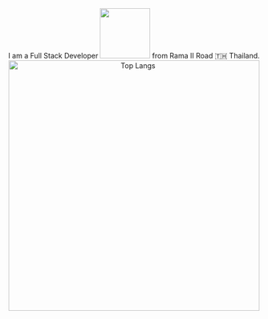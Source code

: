 <div class="flex flex-col items-center mb-20" align="center">
    I am a Full Stack Developer <img src="https://media.giphy.com/media/WUlplcMpOCEmTGBtBW/giphy.gif" width="100"> from Rama II Road 🇹🇭 Thailand. 
  <div >
    <div id="header">
      <a href="https://github.com/anuraghazra/github-readme-stats">
        <img src="https://github-readme-stats.vercel.app/api/top-langs/?username=balldev1&layout=compact&theme=vision-friendly-dark" alt="Top Langs" width="500">
      </a>
    </div>
  </div>

</div>
